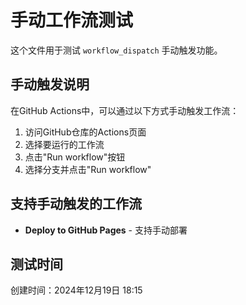 # 手动工作流测试

这个文件用于测试 `workflow_dispatch` 手动触发功能。

## 手动触发说明

在GitHub Actions中，可以通过以下方式手动触发工作流：

1. 访问GitHub仓库的Actions页面
2. 选择要运行的工作流
3. 点击"Run workflow"按钮
4. 选择分支并点击"Run workflow"

## 支持手动触发的工作流

- **Deploy to GitHub Pages** - 支持手动部署

## 测试时间

创建时间：2024年12月19日 18:15